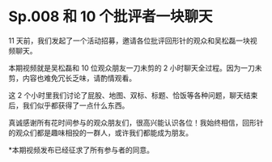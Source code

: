 # Sp.008 和 10 个批评者一块聊天

11 天前，我们发起了一个活动招募，邀请各位批评回形针的观众和吴松磊一块视频聊天。

本期视频就是吴松磊和 10 位观众朋友一刀未剪的 2 小时聊天全过程。因为一刀未剪，内容也难免冗长乏味，请酌情观看。

这 2 个小时里我们讨论了屁股、地图、双标、标题、恰饭等各种问题，聊天结束后，我们似乎都获得了一点什么东西。

真诚感谢所有花时间参与的观众朋友们，很高兴能认识各位！我始终相信，回形针的观众们都是趣味相投的一群人，或许我们都能成为朋友。

\*本期视频发布已经征求了所有参与者的同意。
